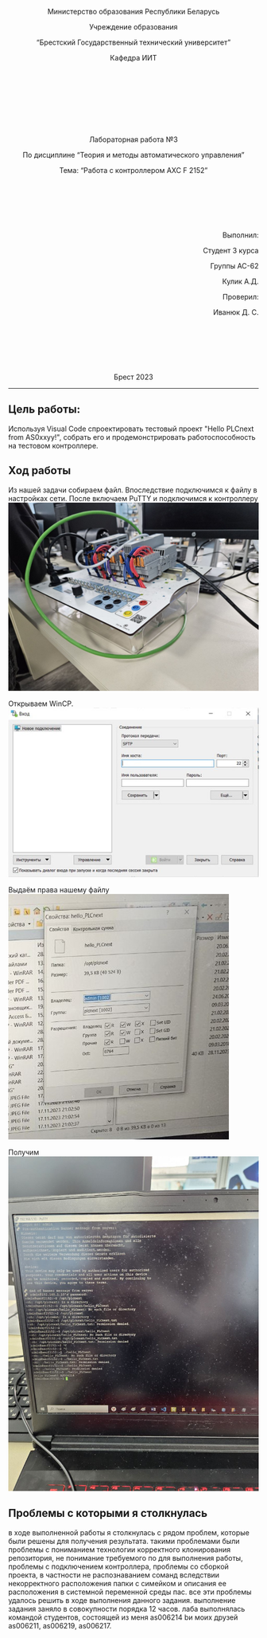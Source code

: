 <p align="center"> Министерство образования Республики Беларусь</p>
<p align="center">Учреждение образования</p>
<p align="center">“Брестский Государственный технический университет”</p>
<p align="center">Кафедра ИИТ</p>
<br><br><br><br><br><br><br>
<p align="center">Лабораторная работа №3</p>
<p align="center">По дисциплине “Теория и методы автоматического управления”</p>
<p align="center">Тема: “Работа с контроллером AXC F 2152”</p>
<br><br><br><br><br>
<p align="right">Выполнил:</p>
<p align="right">Студент 3 курса</p>
<p align="right">Группы АС-62</p>
<p align="right">Кулик А.Д.</p>
<p align="right">Проверил:</p>
<p align="right">Иванюк Д. С.</p>
<br><br><br><br><br>
<p align="center">Брест 2023</p>

---

## Цель работы:  
Используя Visual Code спроектировать тестовый проект "Hello PLCnext from AS0xxyy!", собрать его и продемонстрировать работоспособность на тестовом контроллере.
## Ход работы

Из нашей задачи собираем файл. Впоследствие подключимся к файлу в настройках сети.
После включаем PuTTY и подключимся к контроллеру
![](../images/photo_of_controler.jpg)

Открываем WinCP.
![](../images/win_cp.jpg)

Выдаём права нашему файлу
![](../images/pravo_i_levo.jpg)

Получим
![](../images/rezultat.jpg)

## Проблемы с которыми я столкнулась
в ходе выполненной работы я столкнулась с рядом проблем, которые были решены для получения результата. такими проблемами были проблемы с пониманием технологии корректного клонирования репозитория, не понимание требуемого по для выполнения работы, проблемы с подключением контроллера, проблемы со сборкой проекта, в частности не распознаванием соманд вследствии некорректного расположения папки с симейком и описания ее расположения в системной переменной среды пас. все эти проблемы удалось решить в ходе выполнения данного задания. выполнение задания заняло в совокупности порядка 12 часов. лаба выполнялась командой студентов, состоящей из меня as006214 bи моих друзей as006211, as006219, as006217.